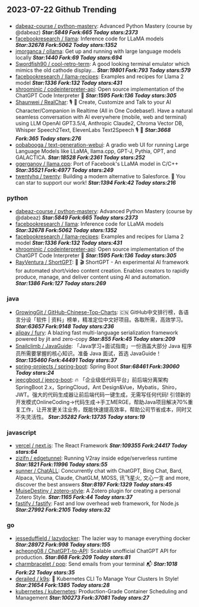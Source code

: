 ## 2023-07-22 Github Trending

### 
* [dabeaz-course / python-mastery](https://github.com/dabeaz-course/python-mastery): Advanced Python Mastery (course by @dabeaz) ***Star:5849 Fork:665 Today stars:2373***
* [facebookresearch / llama](https://github.com/facebookresearch/llama): Inference code for LLaMA models ***Star:32678 Fork:5062 Today stars:1352***
* [jmorganca / ollama](https://github.com/jmorganca/ollama): Get up and running with large language models locally ***Star:1440 Fork:69 Today stars:694***
* [Swordfish90 / cool-retro-term](https://github.com/Swordfish90/cool-retro-term): A good looking terminal emulator which mimics the old cathode display... ***Star:19801 Fork:793 Today stars:579***
* [facebookresearch / llama-recipes](https://github.com/facebookresearch/llama-recipes): Examples and recipes for Llama 2 model ***Star:1336 Fork:132 Today stars:431***
* [shroominic / codeinterpreter-api](https://github.com/shroominic/codeinterpreter-api): Open source implementation of the ChatGPT Code Interpreter
👾 ***Star:1595 Fork:136 Today stars:305***
* [Shaunwei / RealChar](https://github.com/Shaunwei/RealChar): 🎙️
🤖
Create, Customize and Talk to your AI Character/Companion in Realtime (All in One Codebase!). Have a natural seamless conversation with AI everywhere (mobile, web and terminal) using LLM OpenAI GPT3.5/4, Anthropic Claude2, Chroma Vector DB, Whisper Speech2Text, ElevenLabs Text2Speech
🎙️
🤖 ***Star:3668 Fork:365 Today stars:276***
* [oobabooga / text-generation-webui](https://github.com/oobabooga/text-generation-webui): A gradio web UI for running Large Language Models like LLaMA, llama.cpp, GPT-J, Pythia, OPT, and GALACTICA. ***Star:18528 Fork:2361 Today stars:252***
* [ggerganov / llama.cpp](https://github.com/ggerganov/llama.cpp): Port of Facebook's LLaMA model in C/C++ ***Star:35521 Fork:4977 Today stars:249***
* [twentyhq / twenty](https://github.com/twentyhq/twenty): Building a modern alternative to Salesforce.
🌟
You can star to support our work! ***Star:1394 Fork:42 Today stars:216***

### python
* [dabeaz-course / python-mastery](https://github.com/dabeaz-course/python-mastery): Advanced Python Mastery (course by @dabeaz) ***Star:5849 Fork:665 Today stars:2373***
* [facebookresearch / llama](https://github.com/facebookresearch/llama): Inference code for LLaMA models ***Star:32678 Fork:5062 Today stars:1352***
* [facebookresearch / llama-recipes](https://github.com/facebookresearch/llama-recipes): Examples and recipes for Llama 2 model ***Star:1336 Fork:132 Today stars:431***
* [shroominic / codeinterpreter-api](https://github.com/shroominic/codeinterpreter-api): Open source implementation of the ChatGPT Code Interpreter
👾 ***Star:1595 Fork:136 Today stars:305***
* [RayVentura / ShortGPT](https://github.com/RayVentura/ShortGPT): 🚀
🎬
ShortGPT - An experimental AI framework for automated short/video content creation. Enables creators to rapidly produce, manage, and deliver content using AI and automation. ***Star:1386 Fork:127 Today stars:269***

### java
* [GrowingGit / GitHub-Chinese-Top-Charts](https://github.com/GrowingGit/GitHub-Chinese-Top-Charts): 🇨🇳
GitHub中文排行榜，各语言分设「软件 | 资料」榜单，精准定位中文好项目。各取所需，高效学习。 ***Star:63657 Fork:9148 Today stars:236***
* [alipay / fury](https://github.com/alipay/fury): A blazing fast multi-language serialization framework powered by jit and zero-copy ***Star:855 Fork:45 Today stars:209***
* [Snailclimb / JavaGuide](https://github.com/Snailclimb/JavaGuide): 「Java学习+面试指南」一份涵盖大部分 Java 程序员所需要掌握的核心知识。准备 Java 面试，首选 JavaGuide！ ***Star:135460 Fork:44491 Today stars:37***
* [spring-projects / spring-boot](https://github.com/spring-projects/spring-boot): Spring Boot ***Star:68461 Fork:39060 Today stars:24***
* [jeecgboot / jeecg-boot](https://github.com/jeecgboot/jeecg-boot): 🔥
「企业级低代码平台」前后端分离架构SpringBoot 2.x，SpringCloud，Ant Design&Vue，Mybatis，Shiro，JWT。强大的代码生成器让前后端代码一键生成，无需写任何代码! 引领新的开发模式OnlineCoding->代码生成->手工MERGE，帮助Java项目解决70%重复工作，让开发更关注业务，既能快速提高效率，帮助公司节省成本，同时又不失灵活性。 ***Star:35282 Fork:13735 Today stars:19***

### javascript
* [vercel / next.js](https://github.com/vercel/next.js): The React Framework ***Star:109355 Fork:24417 Today stars:64***
* [zizifn / edgetunnel](https://github.com/zizifn/edgetunnel): Running V2ray inside edge/serverless runtime ***Star:1821 Fork:11996 Today stars:55***
* [sunner / ChatALL](https://github.com/sunner/ChatALL): Concurrently chat with ChatGPT, Bing Chat, Bard, Alpaca, Vicuna, Claude, ChatGLM, MOSS, 讯飞星火, 文心一言 and more, discover the best answers ***Star:8197 Fork:1329 Today stars:45***
* [MuiseDestiny / zotero-style](https://github.com/MuiseDestiny/zotero-style): A Zotero plugin for creating a personal Zotero Style. ***Star:1165 Fork:44 Today stars:37***
* [fastify / fastify](https://github.com/fastify/fastify): Fast and low overhead web framework, for Node.js ***Star:27992 Fork:2105 Today stars:32***

### go
* [jesseduffield / lazydocker](https://github.com/jesseduffield/lazydocker): The lazier way to manage everything docker ***Star:28972 Fork:998 Today stars:155***
* [acheong08 / ChatGPT-to-API](https://github.com/acheong08/ChatGPT-to-API): Scalable unofficial ChatGPT API for production. ***Star:868 Fork:209 Today stars:81***
* [charmbracelet / pop](https://github.com/charmbracelet/pop): Send emails from your terminal
📬 ***Star:1018 Fork:22 Today stars:35***
* [derailed / k9s](https://github.com/derailed/k9s): 🐶
Kubernetes CLI To Manage Your Clusters In Style! ***Star:21654 Fork:1385 Today stars:28***
* [kubernetes / kubernetes](https://github.com/kubernetes/kubernetes): Production-Grade Container Scheduling and Management ***Star:100273 Fork:37081 Today stars:27***
